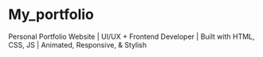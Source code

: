 # My_portfolio
Personal Portfolio Website | UI/UX + Frontend Developer | Built with HTML, CSS, JS | Animated, Responsive, &amp; Stylish
